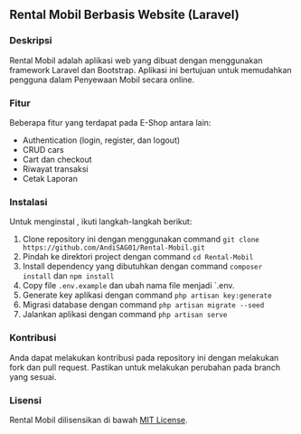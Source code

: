 ## Rental Mobil Berbasis Website (Laravel)

### Deskripsi

Rental Mobil adalah aplikasi web yang dibuat dengan menggunakan framework Laravel dan Bootstrap. Aplikasi ini bertujuan untuk memudahkan pengguna dalam Penyewaan Mobil secara online.

### Fitur

Beberapa fitur yang terdapat pada E-Shop antara lain:

-   Authentication (login, register, dan logout)
-   CRUD cars
-   Cart dan checkout
-   Riwayat transaksi
-   Cetak Laporan

### Instalasi

Untuk menginstal , ikuti langkah-langkah berikut:

1. Clone repository ini dengan menggunakan command `git clone https://github.com/AndiSAG01/Rental-Mobil.git`
2. Pindah ke direktori project dengan command `cd Rental-Mobil`
3. Install dependency yang dibutuhkan dengan command `composer install` dan `npm install`
4. Copy file `.env.example` dan ubah nama file menjadi `.env.
5. Generate key aplikasi dengan command `php artisan key:generate`
6. Migrasi database dengan command `php artisan migrate --seed`
7. Jalankan aplikasi dengan command `php artisan serve`

### Kontribusi

Anda dapat melakukan kontribusi pada repository ini dengan melakukan fork dan pull request. Pastikan untuk melakukan perubahan pada branch yang sesuai.

### Lisensi

Rental Mobil dilisensikan di bawah [MIT License](https://opensource.org/licenses/MIT).
